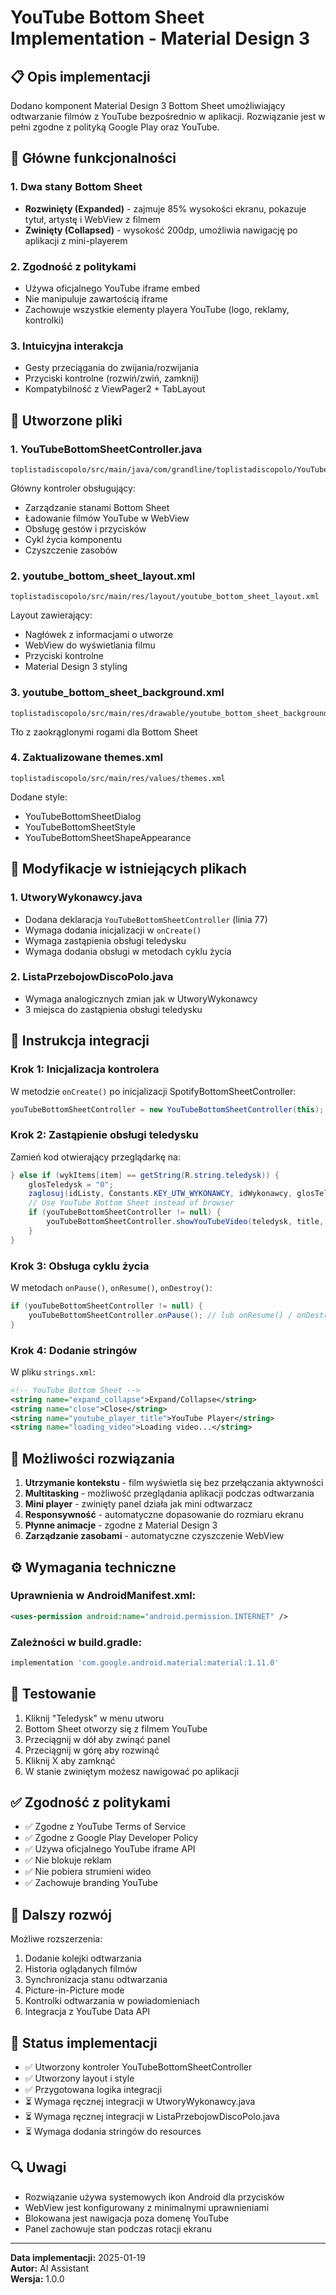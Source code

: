 # YouTube Bottom Sheet Implementation - Material Design 3

## 📋 Opis implementacji

Dodano komponent Material Design 3 Bottom Sheet umożliwiający odtwarzanie filmów z YouTube bezpośrednio w aplikacji. Rozwiązanie jest w pełni zgodne z polityką Google Play oraz YouTube.

## 🎯 Główne funkcjonalności

### 1. **Dwa stany Bottom Sheet**
- **Rozwinięty (Expanded)** - zajmuje 85% wysokości ekranu, pokazuje tytuł, artystę i WebView z filmem
- **Zwinięty (Collapsed)** - wysokość 200dp, umożliwia nawigację po aplikacji z mini-playerem

### 2. **Zgodność z politykami**
- Używa oficjalnego YouTube iframe embed
- Nie manipuluje zawartością iframe
- Zachowuje wszystkie elementy playera YouTube (logo, reklamy, kontrolki)

### 3. **Intuicyjna interakcja**
- Gesty przeciągania do zwijania/rozwijania
- Przyciski kontrolne (rozwiń/zwiń, zamknij)
- Kompatybilność z ViewPager2 + TabLayout

## 📁 Utworzone pliki

### 1. **YouTubeBottomSheetController.java**
```
toplistadiscopolo/src/main/java/com/grandline/toplistadiscopolo/YouTubeBottomSheetController.java
```
Główny kontroler obsługujący:
- Zarządzanie stanami Bottom Sheet
- Ładowanie filmów YouTube w WebView
- Obsługę gestów i przycisków
- Cykl życia komponentu
- Czyszczenie zasobów

### 2. **youtube_bottom_sheet_layout.xml**
```
toplistadiscopolo/src/main/res/layout/youtube_bottom_sheet_layout.xml
```
Layout zawierający:
- Nagłówek z informacjami o utworze
- WebView do wyświetlania filmu
- Przyciski kontrolne
- Material Design 3 styling

### 3. **youtube_bottom_sheet_background.xml**
```
toplistadiscopolo/src/main/res/drawable/youtube_bottom_sheet_background.xml
```
Tło z zaokrąglonymi rogami dla Bottom Sheet

### 4. **Zaktualizowane themes.xml**
```
toplistadiscopolo/src/main/res/values/themes.xml
```
Dodane style:
- YouTubeBottomSheetDialog
- YouTubeBottomSheetStyle
- YouTubeBottomSheetShapeAppearance

## 🔧 Modyfikacje w istniejących plikach

### 1. **UtworyWykonawcy.java**
- Dodana deklaracja `YouTubeBottomSheetController` (linia 77)
- Wymaga dodania inicjalizacji w `onCreate()`
- Wymaga zastąpienia obsługi teledysku
- Wymaga dodania obsługi w metodach cyklu życia

### 2. **ListaPrzebojowDiscoPolo.java**
- Wymaga analogicznych zmian jak w UtworyWykonawcy
- 3 miejsca do zastąpienia obsługi teledysku

## 📝 Instrukcja integracji

### Krok 1: Inicjalizacja kontrolera

W metodzie `onCreate()` po inicjalizacji SpotifyBottomSheetController:
```java
youTubeBottomSheetController = new YouTubeBottomSheetController(this);
```

### Krok 2: Zastąpienie obsługi teledysku

Zamień kod otwierający przeglądarkę na:
```java
} else if (wykItems[item] == getString(R.string.teledysk)) {
    glosTeledysk = "0";
    zaglosuj(idListy, Constants.KEY_UTW_WYKONAWCY, idWykonawcy, glosTeledysk);
    // Use YouTube Bottom Sheet instead of browser
    if (youTubeBottomSheetController != null) {
        youTubeBottomSheetController.showYouTubeVideo(teledysk, title, artist);
    }
}
```

### Krok 3: Obsługa cyklu życia

W metodach `onPause()`, `onResume()`, `onDestroy()`:
```java
if (youTubeBottomSheetController != null) {
    youTubeBottomSheetController.onPause(); // lub onResume() / onDestroy()
}
```

### Krok 4: Dodanie stringów

W pliku `strings.xml`:
```xml
<!-- YouTube Bottom Sheet -->
<string name="expand_collapse">Expand/Collapse</string>
<string name="close">Close</string>
<string name="youtube_player_title">YouTube Player</string>
<string name="loading_video">Loading video...</string>
```

## 🎨 Możliwości rozwiązania

1. **Utrzymanie kontekstu** - film wyświetla się bez przełączania aktywności
2. **Multitasking** - możliwość przeglądania aplikacji podczas odtwarzania
3. **Mini player** - zwinięty panel działa jak mini odtwarzacz
4. **Responsywność** - automatyczne dopasowanie do rozmiaru ekranu
5. **Płynne animacje** - zgodne z Material Design 3
6. **Zarządzanie zasobami** - automatyczne czyszczenie WebView

## ⚙️ Wymagania techniczne

### Uprawnienia w AndroidManifest.xml:
```xml
<uses-permission android:name="android.permission.INTERNET" />
```

### Zależności w build.gradle:
```gradle
implementation 'com.google.android.material:material:1.11.0'
```

## 🧪 Testowanie

1. Kliknij "Teledysk" w menu utworu
2. Bottom Sheet otworzy się z filmem YouTube
3. Przeciągnij w dół aby zwinąć panel
4. Przeciągnij w górę aby rozwinąć
5. Kliknij X aby zamknąć
6. W stanie zwiniętym możesz nawigować po aplikacji

## ✅ Zgodność z politykami

- ✅ Zgodne z YouTube Terms of Service
- ✅ Zgodne z Google Play Developer Policy
- ✅ Używa oficjalnego YouTube iframe API
- ✅ Nie blokuje reklam
- ✅ Nie pobiera strumieni wideo
- ✅ Zachowuje branding YouTube

## 🚀 Dalszy rozwój

Możliwe rozszerzenia:
1. Dodanie kolejki odtwarzania
2. Historia oglądanych filmów
3. Synchronizacja stanu odtwarzania
4. Picture-in-Picture mode
5. Kontrolki odtwarzania w powiadomieniach
6. Integracja z YouTube Data API

## 📌 Status implementacji

- ✅ Utworzony kontroler YouTubeBottomSheetController
- ✅ Utworzony layout i style
- ✅ Przygotowana logika integracji
- ⏳ Wymaga ręcznej integracji w UtworyWykonawcy.java
- ⏳ Wymaga ręcznej integracji w ListaPrzebojowDiscoPolo.java
- ⏳ Wymaga dodania stringów do resources

## 🔍 Uwagi

- Rozwiązanie używa systemowych ikon Android dla przycisków
- WebView jest konfigurowany z minimalnymi uprawnieniami
- Blokowana jest nawigacja poza domenę YouTube
- Panel zachowuje stan podczas rotacji ekranu

---

**Data implementacji:** 2025-01-19  
**Autor:** AI Assistant  
**Wersja:** 1.0.0
